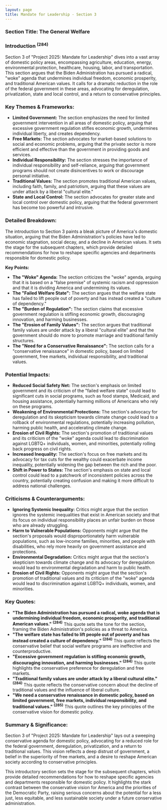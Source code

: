 ```yaml
---
layout: page
title: Mandate for Leadership - Section 3
---
```


### Section Title: The General Welfare

### Introduction <sup>(284)</sup>

Section 3 of "Project 2025: Mandate for Leadership" dives into a vast array of domestic policy areas, encompassing agriculture, education, energy, environmental protection, healthcare, housing, labor, and transportation. This section argues that the Biden Administration has pursued a radical, "woke" agenda that undermines individual freedom, economic prosperity, and traditional American values. It calls for a dramatic reduction in the role of the federal government in these areas, advocating for deregulation, privatization, state and local control, and a return to conservative principles.

### Key Themes & Frameworks:

* **Limited Government:**  The section emphasizes the need for limited government intervention in all areas of domestic policy, arguing that excessive government regulation stifles economic growth, undermines individual liberty, and creates dependency.
* **Free Markets:**  The section advocates for market-based solutions to social and economic problems, arguing that the private sector is more efficient and effective than the government in providing goods and services.
* **Individual Responsibility:**  The section stresses the importance of individual responsibility and self-reliance, arguing that government programs should not create disincentives to work or discourage personal initiative.
* **Traditional Values:**  The section promotes traditional American values, including faith, family, and patriotism, arguing that these values are under attack by a liberal "cultural elite."
* **State and Local Control:**  The section advocates for greater state and local control over domestic policy, arguing that the federal government has become too powerful and intrusive.

### Detailed Breakdown:

The introduction to Section 3 paints a bleak picture of America's domestic situation, arguing that the Biden Administration's policies have led to economic stagnation, social decay, and a decline in American values. It sets the stage for the subsequent chapters, which provide detailed recommendations for how to reshape specific agencies and departments responsible for domestic policy.

**Key Points:**

* **The "Woke" Agenda:**  The section criticizes the "woke" agenda, arguing that it is based on a "false premise" of systemic racism and oppression and that it is dividing America and undermining its values.
* **The "Failed Welfare State":**  The section argues that the welfare state has failed to lift people out of poverty and has instead created a "culture of dependency."
* **The "Burden of Regulation":**  The section claims that excessive government regulation is stifling economic growth, discouraging innovation, and harming businesses.
* **The "Erosion of Family Values":**  The section argues that traditional family values are under attack by a liberal "cultural elite" and that the government should do more to promote marriage and traditional family structures.
* **The "Need for a Conservative Renaissance":**  The section calls for a "conservative renaissance" in domestic policy, based on limited government, free markets, individual responsibility, and traditional values.

### Potential Impacts:

* **Reduced Social Safety Net:**  The section's emphasis on limited government and its criticism of the "failed welfare state" could lead to significant cuts in social programs, such as food stamps, Medicaid, and housing assistance, potentially harming millions of Americans who rely on these programs.
* **Weakening of Environmental Protections:**  The section's advocacy for deregulation and its skepticism towards climate change could lead to a rollback of environmental regulations, potentially increasing pollution, harming public health, and accelerating climate change.
* **Erosion of Civil Rights:**  The section's promotion of traditional values and its criticism of the "woke" agenda could lead to discrimination against LGBTQ+ individuals, women, and minorities, potentially rolling back progress on civil rights.
* **Increased Inequality:**  The section's focus on free markets and its advocacy for tax cuts for the wealthy could exacerbate income inequality, potentially widening the gap between the rich and the poor.
* **Shift in Power to States:**  The section's emphasis on state and local control could lead to a patchwork of inconsistent policies across the country, potentially creating confusion and making it more difficult to address national challenges.

### Criticisms & Counterarguments:

* **Ignoring Systemic Inequality:**  Critics might argue that the section ignores the systemic inequalities that exist in American society and that its focus on individual responsibility places an unfair burden on those who are already struggling.
* **Harm to Vulnerable Populations:**  Opponents might argue that the section's proposals would disproportionately harm vulnerable populations, such as low-income families, minorities, and people with disabilities, who rely more heavily on government assistance and protections.
* **Environmental Degradation:**  Critics might argue that the section's skepticism towards climate change and its advocacy for deregulation would lead to environmental degradation and harm to public health.
* **Erosion of Civil Rights:**  Opponents might argue that the section's promotion of traditional values and its criticism of the "woke" agenda would lead to discrimination against LGBTQ+ individuals, women, and minorities.

### Key Quotes:

* **"The Biden Administration has pursued a radical, woke agenda that is undermining individual freedom, economic prosperity, and traditional American values." <sup>(284)</sup>** This quote sets the tone for the section, framing the Biden Administration's policies as a threat to America.
* **"The welfare state has failed to lift people out of poverty and has instead created a culture of dependency." <sup>(284)</sup>** This quote reflects the conservative belief that social welfare programs are ineffective and counterproductive.
* **"Excessive government regulation is stifling economic growth, discouraging innovation, and harming businesses." <sup>(284)</sup>** This quote highlights the conservative preference for deregulation and free markets.
* **"Traditional family values are under attack by a liberal cultural elite." <sup>(284)</sup>** This quote reflects the conservative concern about the decline of traditional values and the influence of liberal culture.
* **"We need a conservative renaissance in domestic policy, based on limited government, free markets, individual responsibility, and traditional values." <sup>(285)</sup>** This quote outlines the key principles of the conservative vision for domestic policy.

### Summary & Significance:

Section 3 of "Project 2025: Mandate for Leadership" lays out a sweeping conservative agenda for domestic policy, advocating for a reduced role for the federal government, deregulation, privatization, and a return to traditional values. This vision reflects a deep distrust of government, a belief in the superiority of free markets, and a desire to reshape American society according to conservative principles.

This introductory section sets the stage for the subsequent chapters, which provide detailed recommendations for how to reshape specific agencies and departments responsible for domestic policy. It highlights the stark contrast between the conservative vision for America and the priorities of the Democratic Party, raising serious concerns about the potential for a less just, less equitable, and less sustainable society under a future conservative administration. 
